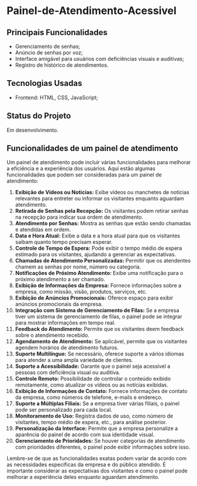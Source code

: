 ﻿# Painel-de-Atendimento-Acessivel

## Principais Funcionalidades
- Gerenciamento de senhas;
- Anúncio de senhas por voz;
- Interface amigável para usuários com deficiências visuais e auditivas;
- Registro de histórico de atendimentos.

## Tecnologias Usadas
- Frontend: HTML, CSS, JavaScript;

## Status do Projeto
Em desenvolvimento.

## Funcionalidades de um painel de atendimento

Um painel de atendimento pode incluir várias funcionalidades para melhorar a eficiência e a experiência dos usuários. Aqui estão algumas funcionalidades que podem ser consideradas para um painel de atendimento:

1. **Exibição de Vídeos ou Notícias:** Exibe vídeos ou manchetes de notícias relevantes para entreter ou informar os visitantes enquanto aguardam atendimento.
2. **Retirada de Senhas pela Recepção:** Os visitantes podem retirar senhas na recepção para indicar sua ordem de atendimento.
3. **Atendimento por Senhas:** Mostra as senhas que estão sendo chamadas e atendidas em ordem.
4. **Data e Hora Atual:** Exibe a data e a hora atual para que os visitantes saibam quanto tempo precisam esperar.
5. **Controle de Tempo de Espera:** Pode exibir o tempo médio de espera estimado para os visitantes, ajudando a gerenciar as expectativas.
6. **Chamadas de Atendimento Personalizadas:** Permitir que os atendentes chamem as senhas por nome, número ou categoria.
7. **Notificações de Próximo Atendimento:** Exibe uma notificação para o próximo atendimento a ser chamado.
8. **Exibição de Informações da Empresa:** Fornece informações sobre a empresa, como missão, visão, produtos, serviços, etc.
9. **Exibição de Anúncios Promocionais:** Oferece espaço para exibir anúncios promocionais da empresa.
10. **Integração com Sistema de Gerenciamento de Filas:** Se a empresa tiver um sistema de gerenciamento de filas, o painel pode se integrar para mostrar informações em tempo real.
11. **Feedback do Atendimento:** Permite que os visitantes deem feedback sobre o atendimento recebido.
12. **Agendamento de Atendimento:** Se aplicável, permite que os visitantes agendem horários de atendimento futuros.
13. **Suporte Multilíngue:** Se necessário, oferece suporte a vários idiomas para atender a uma ampla variedade de clientes.
14. **Suporte a Acessibilidade:** Garante que o painel seja acessível a pessoas com deficiência visual ou auditiva.
15. **Controle Remoto:** Possibilidade de controlar o conteúdo exibido remotamente, como atualizar os vídeos ou as notícias exibidas.
16. **Exibição de Informações de Contato:** Fornece informações de contato da empresa, como números de telefone, e-mails e endereço.
17. **Suporte a Múltiplas Filiais:** Se a empresa tiver várias filiais, o painel pode ser personalizado para cada local.
18. **Monitoramento de Uso:** Registra dados de uso, como número de visitantes, tempo médio de espera, etc., para análise posterior.
19. **Personalização da Interface:** Permite que a empresa personalize a aparência do painel de acordo com sua identidade visual.
20. **Gerenciamento de Prioridades:** Se houver categorias de atendimento com prioridades diferentes, o painel pode exibir informações sobre isso.

Lembre-se de que as funcionalidades exatas podem variar de acordo com as necessidades específicas da empresa e do público atendido. É importante considerar as expectativas dos visitantes e como o painel pode melhorar a experiência deles enquanto aguardam atendimento.
